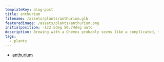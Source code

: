 ```yaml
---
templateKey: blog-post
title: anthurium
filename: /assets/plants/anthurium.glb
featuredimage: /assets/plants/anthurium.png
initialposition: -122.5deg 50.74deg auto
description: Brewing with a Chemex probably seems like a complicated, time-consuming ordeal, but once you get used to the process, it becomes a soothing ritual that's worth the effort every time.
tags:
  - plants
---
```

- [anthurium](https://www.thespruce.com/grow-anthurium-plants-1902738)